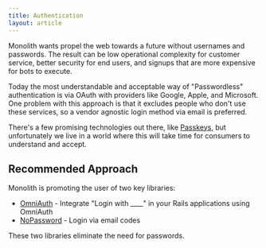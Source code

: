 ```yaml
---
title: Authentication
layout: article
---
```


Monolith wants propel the web towards a future without usernames and passwords. The result can be low operational complexity for customer service, better security for end users, and signups that are more expensive for bots to execute.

Today the most understandable and acceptable way of "Passwordless" authentication is via OAuth with providers like Google, Apple, and Microsoft. One problem with this approach is that it excludes people who don't use these services, so a vendor agnostic login method via email is preferred.

There's a few promising technologies out there, like [Passkeys](https://fidoalliance.org/passkeys/), but unfortunately we live in a world where this will take time for consumers to understand and accept.

## Recommended Approach

Monolith is promoting the user of two key libraries:

* [OmniAuth](https://github.com/omniauth/omniauth) - Integrate "Login with ____" in your Rails applications using OmniAuth
* [NoPassword](https://github.com/rocketshipio/nopassword) - Login via email codes

These two libraries eliminate the need for passwords.